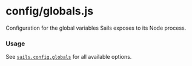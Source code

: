 # config/globals.js

Configuration for the global variables Sails exposes to its Node process.

### Usage

See [`sails.config.globals`](https://sailsjs.com/documentation/reference/configuration/sails-config-globals) for all available options.


<docmeta name="displayName" value="globals.js">
